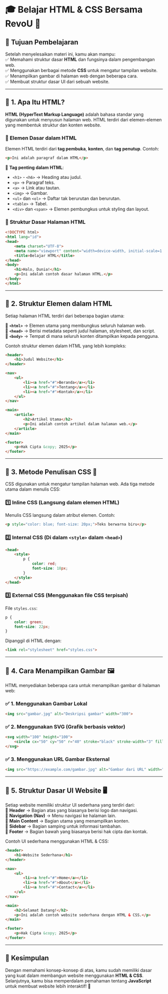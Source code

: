# 🎓 Belajar HTML & CSS Bersama RevoU 🚀  

## 🎯 Tujuan Pembelajaran  
Setelah menyelesaikan materi ini, kamu akan mampu:  
✅ Memahami struktur dasar **HTML** dan fungsinya dalam pengembangan web.  
✅ Menggunakan berbagai metode **CSS** untuk mengatur tampilan website.  
✅ Menampilkan gambar di halaman web dengan beberapa cara.  
✅ Membuat struktur dasar UI dari sebuah website.  

---  

## 🔹 1. Apa Itu HTML?  
**HTML (HyperText Markup Language)** adalah bahasa standar yang digunakan untuk menyusun halaman web. HTML terdiri dari elemen-elemen yang membentuk struktur dan konten website.  

### 📌 Elemen Dasar dalam HTML  
Elemen HTML terdiri dari **tag pembuka**, **konten**, dan **tag penutup**. Contoh:  
```html  
<p>Ini adalah paragraf dalam HTML</p>  
```  

🔹 **Tag penting dalam HTML**:  
- `<h1>` - `<h6>` → Heading atau judul.  
- `<p>` → Paragraf teks.  
- `<a>` → Link atau tautan.  
- `<img>` → Gambar.  
- `<ul>` dan `<ol>` → Daftar tak berurutan dan berurutan.  
- `<table>` → Tabel.  
- `<div>` dan `<span>` → Elemen pembungkus untuk styling dan layout.  

### 📌 Struktur Dasar Halaman HTML  
```html  
<!DOCTYPE html>  
<html lang="id">  
<head>  
    <meta charset="UTF-8">  
    <meta name="viewport" content="width=device-width, initial-scale=1.0">  
    <title>Belajar HTML</title>  
</head>  
<body>  
    <h1>Halo, Dunia!</h1>  
    <p>Ini adalah contoh dasar halaman HTML.</p>  
</body>  
</html>  
```  

---  

## 🔹 2. Struktur Elemen dalam HTML  
Setiap halaman HTML terdiri dari beberapa bagian utama:  

🔹 **`<html>`** → Elemen utama yang membungkus seluruh halaman web.  
🔹 **`<head>`** → Berisi metadata seperti judul halaman, stylesheet, dan script.  
🔹 **`<body>`** → Tempat di mana seluruh konten ditampilkan kepada pengguna.  

Contoh struktur elemen dalam HTML yang lebih kompleks:  
```html  
<header>  
    <h1>Judul Website</h1>  
</header>  

<nav>  
    <ul>  
        <li><a href="#">Beranda</a></li>  
        <li><a href="#">Tentang</a></li>  
        <li><a href="#">Kontak</a></li>  
    </ul>  
</nav>  

<main>  
    <article>  
        <h2>Artikel Utama</h2>  
        <p>Ini adalah contoh artikel dalam halaman web.</p>  
    </article>  
</main>  

<footer>  
    <p>Hak Cipta &copy; 2025</p>  
</footer>  
```  

---  

## 🔹 3. Metode Penulisan CSS 🎨  
CSS digunakan untuk mengatur tampilan halaman web. Ada tiga metode utama dalam menulis CSS:  

### 1️⃣ **Inline CSS** (Langsung dalam elemen HTML)  
Menulis CSS langsung dalam atribut elemen. Contoh:  
```html  
<p style="color: blue; font-size: 20px;">Teks berwarna biru</p>  
```  

### 2️⃣ **Internal CSS** (Di dalam `<style>` dalam `<head>`)  
```html  
<head>  
    <style>  
        p {  
            color: red;  
            font-size: 18px;  
        }  
    </style>  
</head>  
```  

### 3️⃣ **External CSS** (Menggunakan file CSS terpisah)  
File `styles.css`:  
```css  
p {  
    color: green;  
    font-size: 22px;  
}  
```  
Dipanggil di HTML dengan:  
```html  
<link rel="stylesheet" href="styles.css">  
```  

---  

## 🔹 4. Cara Menampilkan Gambar 🖼️  
HTML menyediakan beberapa cara untuk menampilkan gambar di halaman web:  

### ✅ **1. Menggunakan Gambar Lokal**  
```html  
<img src="gambar.jpg" alt="Deskripsi gambar" width="300">  
```  

### ✅ **2. Menggunakan SVG** (Grafik berbasis vektor)  
```html  
<svg width="100" height="100">  
    <circle cx="50" cy="50" r="40" stroke="black" stroke-width="3" fill="red" />  
</svg>  
```  

### ✅ **3. Menggunakan URL Gambar Eksternal**  
```html  
<img src="https://example.com/gambar.jpg" alt="Gambar dari URL" width="300">  
```  

---  

## 🔹 5. Struktur Dasar UI Website 🖥️  
Setiap website memiliki struktur UI sederhana yang terdiri dari:  
🔹 **Header** → Bagian atas yang biasanya berisi logo dan navigasi.  
🔹 **Navigation (Nav)** → Menu navigasi ke halaman lain.  
🔹 **Main Content** → Bagian utama yang menampilkan konten.  
🔹 **Sidebar** → Bagian samping untuk informasi tambahan.  
🔹 **Footer** → Bagian bawah yang biasanya berisi hak cipta dan kontak.  

Contoh UI sederhana menggunakan HTML & CSS:  
```html  
<header>  
    <h1>Website Sederhana</h1>  
</header>  

<nav>  
    <ul>  
        <li><a href="#">Home</a></li>  
        <li><a href="#">About</a></li>  
        <li><a href="#">Contact</a></li>  
    </ul>  
</nav>  

<main>  
    <h2>Selamat Datang!</h2>  
    <p>Ini adalah contoh website sederhana dengan HTML & CSS.</p>  
</main>  

<footer>  
    <p>Hak Cipta &copy; 2025</p>  
</footer>  
```  

---  

## 🎉 Kesimpulan  
Dengan memahami konsep-konsep di atas, kamu sudah memiliki dasar yang kuat dalam membangun website menggunakan **HTML & CSS**. Selanjutnya, kamu bisa memperdalam pemahaman tentang **JavaScript** untuk membuat website lebih interaktif! 🚀  
```

